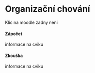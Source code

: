 # Organizační chování

Klic na moodle zadny neni

#### Zápočet
informace na cviku

#### Zkouška
informace na cviku
